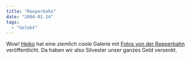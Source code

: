 ```yaml
---
title: "Reeperbahn"
date: "2004-01-14"
tags:
  - "Gelebt"
---
```


Wow! [Heiko](http://www.hebig.com/archives/001854.shtml) hat eine ziemlich coole Galerie mit [Fotos von der Reeperbahn](http://www.hebig.com/redlightdistrict/) veröffentlicht. Da haben wir also Silvester unser ganzes Geld versenkt.
